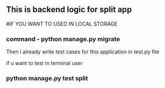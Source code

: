 ## This is backend logic for split app

 #IF YOU WANT TO USED IN LOCAL STORAGE

   ### command - python manage.py migrate

  Then i already write test cases for this application in test.py file

  if u want to test in terminal user 
  
  ### python manage.py test split
   
